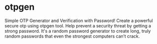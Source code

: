 # otpgen
Simple OTP Generator and Verification with Password! Create a powerful secure otp using otpgen tool. Help prevent a security threat by getting a strong password. It's a random password generator to create long, truly random passwords that even the strongest computers can’t crack.


